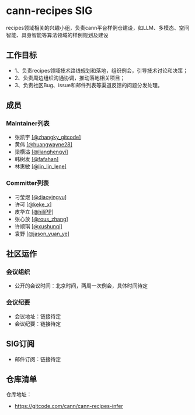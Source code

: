 # cann-recipes SIG
recipes领域相关的兴趣小组，负责cann平台样例仓建设，如LLM、多模态、空间智能、具身智能等算法领域的样例规划及建设

## 工作目标
- 1、负责recipes领域技术路线规划和落地，组织例会，引导技术讨论和决策；
- 2、负责周边组织沟通协调，推动落地相关项目；
- 3、负责社区Bug、issue和邮件列表等渠道反馈的问题分发处理。


## 成员

### Maintainer列表
- 张凯宇 [[@zhangky_gitcode]](https://gitcode.com/zhangky_gitcode)
- 黄伟 [[@huangwayne28]](https://gitcode.com/huangwayne28)
- 梁横溢 [[@lianghengyi]](https://gitcode.com/lianghengyi)
- 韩树发 [[@fafahan]](https://gitcode.com/fafahan)
- 林惠敏 [[@lin_lin_lene]](https://gitcode.com/lin_lin_lene)

### Committer列表
- 刁莹煜 [[@diaoyingyu]](https://gitcode.com/diaoyingyu)
- 许可 [[@keke_x]](https://gitcode.com/keke_x)
- 皮华立 [[@hiliPP]](https://gitcode.com/rous_zhang)
- 张心放 [[@rous_zhang]](https://gitcode.com/chenkang30)
- 许顺琪 [[@xushunqi]](https://gitcode.com/songkai111)
- 袁野 [[@jason_yuan_ye]](https://gitcode.com/gaoxiang618)

## 社区运作

### 会议组织

- 公开的会议时间：北京时间，两周一次例会，具体时间待定

### 会议纪要

- 会议地址：链接待定
- 会议纪要：链接待定

## SIG订阅

- 邮件订阅：链接待定

## 仓库清单

仓库地址：
- https://gitcode.com/cann/cann-recipes-infer
